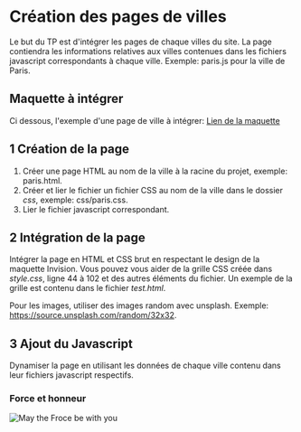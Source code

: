 # Création des pages de villes

Le but du TP est d'intégrer les pages de chaque villes du site.
La page contiendra les informations relatives aux villes contenues dans les fichiers javascript correspondants à chaque ville.
Exemple: paris.js pour la ville de Paris.

## Maquette à intégrer

Ci dessous, l'exemple d'une page de ville à intégrer:
[Lien de la maquette](https://invis.io/GNZVQWQY59T#/446681095_City)

## 1 Création de la page

1. Créer une page HTML au nom de la ville à la racine du projet, exemple: paris.html.
2. Créer et lier le fichier un fichier CSS au nom de la ville dans le dossier _css_, exemple: css/paris.css.
3. Lier le fichier javascript correspondant.

## 2 Intégration de la page

Intégrer la page en HTML et CSS brut en respectant le design de la maquette Invision. Vous pouvez vous aider de la grille CSS créée dans _style.css_, ligne 44 à 102 et des autres éléments du fichier. Un exemple de la grille est contenu dans le fichier _test.html_.

Pour les images, utiliser des images random avec unsplash. Exemple: https://source.unsplash.com/random/32x32.

## 3 Ajout du Javascript

Dynamiser la page en utilisant les données de chaque ville contenu dans leur fichiers javascript respectifs.

### Force et honneur

![May the Froce be with you](https://media4.giphy.com/media/zhPWlqR2CUQ6s/giphy.gif?cid=ecf05e477gvt6i9bf1wgkga3h94ehnkypp7f8h2a0fu0bfpe&rid=giphy.gif)
